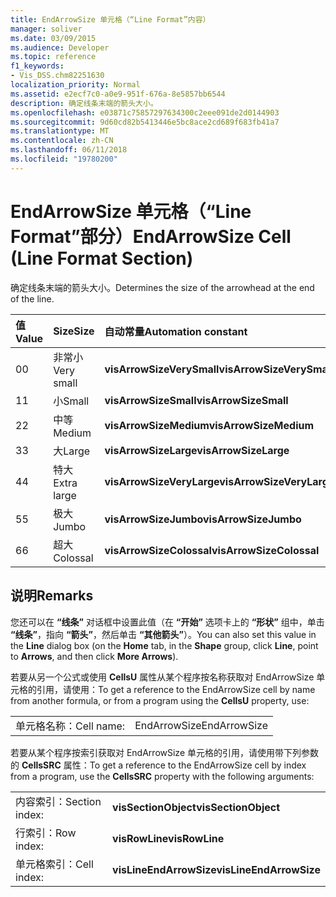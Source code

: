 ```yaml
---
title: EndArrowSize 单元格（“Line Format”内容）
manager: soliver
ms.date: 03/09/2015
ms.audience: Developer
ms.topic: reference
f1_keywords:
- Vis_DSS.chm82251630
localization_priority: Normal
ms.assetid: e2ecf7c0-a0e9-951f-676a-8e5857bb6544
description: 确定线条末端的箭头大小。
ms.openlocfilehash: e03871c75857297634300c2eee091de2d0144903
ms.sourcegitcommit: 9d60cd82b5413446e5bc8ace2cd689f683fb41a7
ms.translationtype: MT
ms.contentlocale: zh-CN
ms.lasthandoff: 06/11/2018
ms.locfileid: "19780200"
---
```

# <a name="endarrowsize-cell-line-format-section"></a><span data-ttu-id="f9833-103">EndArrowSize 单元格（“Line Format”部分）</span><span class="sxs-lookup"><span data-stu-id="f9833-103">EndArrowSize Cell (Line Format Section)</span></span>

<span data-ttu-id="f9833-104">确定线条末端的箭头大小。</span><span class="sxs-lookup"><span data-stu-id="f9833-104">Determines the size of the arrowhead at the end of the line.</span></span>
  
|<span data-ttu-id="f9833-105">**值**</span><span class="sxs-lookup"><span data-stu-id="f9833-105">**Value**</span></span>|<span data-ttu-id="f9833-106">**Size**</span><span class="sxs-lookup"><span data-stu-id="f9833-106">**Size**</span></span>|<span data-ttu-id="f9833-107">**自动常量**</span><span class="sxs-lookup"><span data-stu-id="f9833-107">**Automation constant**</span></span>|
|:-----|:-----|:-----|
|<span data-ttu-id="f9833-108">0</span><span class="sxs-lookup"><span data-stu-id="f9833-108">0</span></span>  <br/> |<span data-ttu-id="f9833-109">非常小</span><span class="sxs-lookup"><span data-stu-id="f9833-109">Very small</span></span>  <br/> |<span data-ttu-id="f9833-110">**visArrowSizeVerySmall**</span><span class="sxs-lookup"><span data-stu-id="f9833-110">**visArrowSizeVerySmall**</span></span> <br/> |
|<span data-ttu-id="f9833-111">1</span><span class="sxs-lookup"><span data-stu-id="f9833-111">1</span></span>  <br/> |<span data-ttu-id="f9833-112">小</span><span class="sxs-lookup"><span data-stu-id="f9833-112">Small</span></span>  <br/> |<span data-ttu-id="f9833-113">**visArrowSizeSmall**</span><span class="sxs-lookup"><span data-stu-id="f9833-113">**visArrowSizeSmall**</span></span> <br/> |
|<span data-ttu-id="f9833-114">2</span><span class="sxs-lookup"><span data-stu-id="f9833-114">2</span></span>  <br/> |<span data-ttu-id="f9833-115">中等</span><span class="sxs-lookup"><span data-stu-id="f9833-115">Medium</span></span>  <br/> |<span data-ttu-id="f9833-116">**visArrowSizeMedium**</span><span class="sxs-lookup"><span data-stu-id="f9833-116">**visArrowSizeMedium**</span></span> <br/> |
|<span data-ttu-id="f9833-117">3</span><span class="sxs-lookup"><span data-stu-id="f9833-117">3</span></span>  <br/> |<span data-ttu-id="f9833-118">大</span><span class="sxs-lookup"><span data-stu-id="f9833-118">Large</span></span>  <br/> |<span data-ttu-id="f9833-119">**visArrowSizeLarge**</span><span class="sxs-lookup"><span data-stu-id="f9833-119">**visArrowSizeLarge**</span></span> <br/> |
|<span data-ttu-id="f9833-120">4</span><span class="sxs-lookup"><span data-stu-id="f9833-120">4</span></span>  <br/> |<span data-ttu-id="f9833-121">特大</span><span class="sxs-lookup"><span data-stu-id="f9833-121">Extra large</span></span>  <br/> |<span data-ttu-id="f9833-122">**visArrowSizeVeryLarge**</span><span class="sxs-lookup"><span data-stu-id="f9833-122">**visArrowSizeVeryLarge**</span></span> <br/> |
|<span data-ttu-id="f9833-123">5</span><span class="sxs-lookup"><span data-stu-id="f9833-123">5</span></span>  <br/> |<span data-ttu-id="f9833-124">极大</span><span class="sxs-lookup"><span data-stu-id="f9833-124">Jumbo</span></span>  <br/> |<span data-ttu-id="f9833-125">**visArrowSizeJumbo**</span><span class="sxs-lookup"><span data-stu-id="f9833-125">**visArrowSizeJumbo**</span></span> <br/> |
|<span data-ttu-id="f9833-126">6</span><span class="sxs-lookup"><span data-stu-id="f9833-126">6</span></span>  <br/> |<span data-ttu-id="f9833-127">超大</span><span class="sxs-lookup"><span data-stu-id="f9833-127">Colossal</span></span>  <br/> |<span data-ttu-id="f9833-128">**visArrowSizeColossal**</span><span class="sxs-lookup"><span data-stu-id="f9833-128">**visArrowSizeColossal**</span></span> <br/> |
   
## <a name="remarks"></a><span data-ttu-id="f9833-129">说明</span><span class="sxs-lookup"><span data-stu-id="f9833-129">Remarks</span></span>

<span data-ttu-id="f9833-130">您还可以在 **“线条”** 对话框中设置此值（在 **“开始”** 选项卡上的 **“形状”** 组中，单击 **“线条”**，指向 **“箭头”**，然后单击 **“其他箭头”**）。</span><span class="sxs-lookup"><span data-stu-id="f9833-130">You can also set this value in the **Line** dialog box (on the **Home** tab, in the **Shape** group, click **Line**, point to **Arrows**, and then click **More Arrows**).</span></span>
  
<span data-ttu-id="f9833-131">若要从另一个公式或使用 **CellsU** 属性从某个程序按名称获取对 EndArrowSize 单元格的引用，请使用：</span><span class="sxs-lookup"><span data-stu-id="f9833-131">To get a reference to the EndArrowSize cell by name from another formula, or from a program using the **CellsU** property, use:</span></span> 
  
|||
|:-----|:-----|
|<span data-ttu-id="f9833-132">单元格名称：</span><span class="sxs-lookup"><span data-stu-id="f9833-132">Cell name:</span></span>  <br/> |<span data-ttu-id="f9833-133">EndArrowSize</span><span class="sxs-lookup"><span data-stu-id="f9833-133">EndArrowSize</span></span>  <br/> |
   
<span data-ttu-id="f9833-134">若要从某个程序按索引获取对 EndArrowSize 单元格的引用，请使用带下列参数的 **CellsSRC** 属性：</span><span class="sxs-lookup"><span data-stu-id="f9833-134">To get a reference to the EndArrowSize cell by index from a program, use the **CellsSRC** property with the following arguments:</span></span> 
  
|||
|:-----|:-----|
|<span data-ttu-id="f9833-135">内容索引：</span><span class="sxs-lookup"><span data-stu-id="f9833-135">Section index:</span></span>  <br/> |<span data-ttu-id="f9833-136">**visSectionObject**</span><span class="sxs-lookup"><span data-stu-id="f9833-136">**visSectionObject**</span></span> <br/> |
|<span data-ttu-id="f9833-137">行索引：</span><span class="sxs-lookup"><span data-stu-id="f9833-137">Row index:</span></span>  <br/> |<span data-ttu-id="f9833-138">**visRowLine**</span><span class="sxs-lookup"><span data-stu-id="f9833-138">**visRowLine**</span></span> <br/> |
|<span data-ttu-id="f9833-139">单元格索引：</span><span class="sxs-lookup"><span data-stu-id="f9833-139">Cell index:</span></span>  <br/> |<span data-ttu-id="f9833-140">**visLineEndArrowSize**</span><span class="sxs-lookup"><span data-stu-id="f9833-140">**visLineEndArrowSize**</span></span> <br/> |
   


